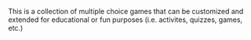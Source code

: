 This is a collection of multiple choice games that can be customized and extended for educational or fun purposes (i.e. activites, quizzes, games, etc.) 
